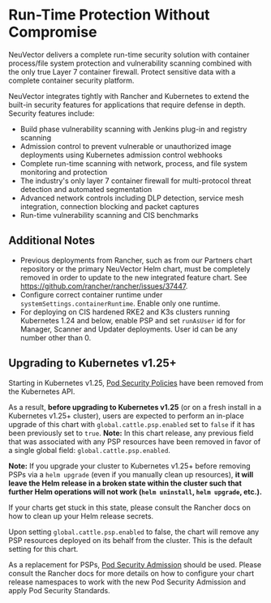 # Run-Time Protection Without Compromise

NeuVector delivers a complete run-time security solution with container process/file system protection and vulnerability scanning combined with the only true Layer 7 container firewall. Protect sensitive data with a complete container security platform.

NeuVector integrates tightly with Rancher and Kubernetes to extend the built-in security features for applications that require defense in depth. Security features include:

+ Build phase vulnerability scanning with Jenkins plug-in and registry scanning
+ Admission control to prevent vulnerable or unauthorized image deployments using Kubernetes admission control webhooks
+ Complete run-time scanning with network, process, and file system monitoring and protection
+ The industry's only layer 7 container firewall for multi-protocol threat detection and automated segmentation
+ Advanced network controls including DLP detection, service mesh integration, connection blocking and packet captures
+ Run-time vulnerability scanning and CIS benchmarks

## Additional Notes

+ Previous deployments from Rancher, such as from our Partners chart repository or the primary NeuVector Helm chart, must be completely removed in order to update to the new integrated feature chart. See <https://github.com/rancher/rancher/issues/37447>.
+ Configure correct container runtime under `systemSettings.containerRuntime`. Enable only one runtime.
+ For deploying on CIS hardened RKE2 and K3s clusters running Kubernetes 1.24 and below, enable PSP and set `runAsUser` id for for Manager, Scanner and Updater deployments. User id can be any number other than 0.

## Upgrading to Kubernetes v1.25+

Starting in Kubernetes v1.25, [Pod Security Policies](https://kubernetes.io/docs/concepts/security/pod-security-policy/) have been removed from the Kubernetes API.

As a result, **before upgrading to Kubernetes v1.25** (or on a fresh install in a Kubernetes v1.25+ cluster), users are expected to perform an in-place upgrade of this chart with `global.cattle.psp.enabled` set to `false` if it has been previously set to `true`.
 **Note:**
 In this chart release, any previous field that was associated with any PSP resources have been removed in favor of a single global field: `global.cattle.psp.enabled`.

 **Note:**
 If you upgrade your cluster to Kubernetes v1.25+ before removing PSPs via a `helm upgrade` (even if you manually clean up resources), **it will leave the Helm release in a broken state within the cluster such that further Helm operations will not work (`helm uninstall`, `helm upgrade`, etc.).**

 If your charts get stuck in this state, please consult the Rancher docs on how to clean up your Helm release secrets.

Upon setting `global.cattle.psp.enabled` to false, the chart will remove any PSP resources deployed on its behalf from the cluster. This is the default setting for this chart.

As a replacement for PSPs, [Pod Security Admission](https://kubernetes.io/docs/concepts/security/pod-security-admission/) should be used. Please consult the Rancher docs for more details on how to configure your chart release namespaces to work with the new Pod Security Admission and apply Pod Security Standards.
